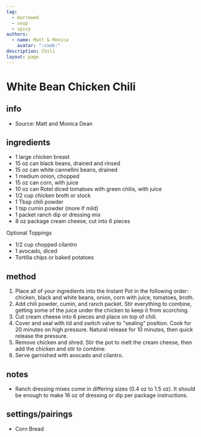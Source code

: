 ```yaml
---
tag:
  - borrowed
  - soup
  - spicy
authors:
  - name: Matt & Monica
    avatar: ":cook:"
description: Chili
layout: page
---
```


# White Bean Chicken Chili

## info
* Source: Matt and Monica Dean

## ingredients
* 1 large chicken breast
* 15 oz can black beans, drained and rinsed
* 15 oz can white cannellini beans, drained
* 1 medium onion, chopped
* 15 oz can corn, with juice
* 10 oz can Rotel diced tomatoes with green chilis, with juice
* 1/2 cup chicken broth or stock
* 1 Tbsp chili powder
* 1 tsp cumin powder (more if mild)
* 1 packet ranch dip or dressing mix
* 8 oz package cream cheese, cut into 6 pieces

Optional Toppings
* 1/2 cup chopped cilantro
* 1 avocado, diced
* Tortilla chips or baked potatoes

## method
1. Place all of your ingredients into the Instant Pot in the following order: chicken, black and white beans, onion, corn with juice, tomatoes, broth.
2. Add chili powder, cumin, and ranch packet. Stir everything to combine, getting some of the juice under the chicken to keep it from scorching.
3. Cut cream cheese into 6 pieces and place on top of chili. 
4. Cover and seal with lid and switch valve to "sealing" position. Cook for 20 minutes on high pressure. Natural release for 10 minutes, then quick release the pressure.
5. Remove chicken and shred. Stir the pot to melt the cream cheese, then add the chicken and stir to combine.
6. Serve garnished with avocado and cilantro.

## notes
* Ranch dressing mixes come in differing sizes (0.4 oz to 1.5 oz). It should be enough to make 16 oz of dressing or dip per package instructions.

## settings/pairings
* Corn Bread